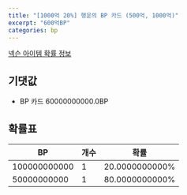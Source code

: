 ```yaml
---
title: "[1000억 20%] 행운의 BP 카드 (500억, 1000억)"
excerpt: "600억BP"
categories: bp
---
```

[넥슨 아이템 확률 정보](http://iteminfo.nexon.com/probability/fo4?sn=7360)

## 기댓값
  - BP 카드 60000000000.0BP

## 확률표

|BP|개수|확률|
|---|---|---|
|100000000000|1|20.0000000000%|
|50000000000|1|80.0000000000%|
